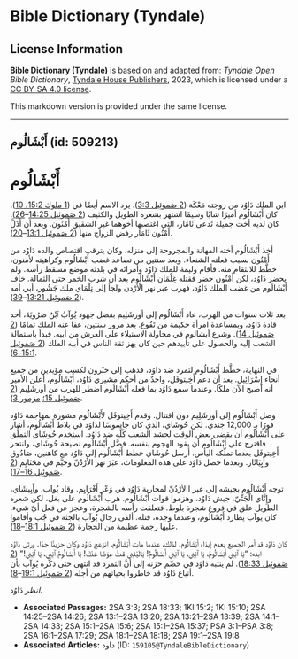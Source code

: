 # Bible Dictionary (Tyndale)

## License Information

**Bible Dictionary (Tyndale)** is based on and adapted from: _Tyndale Open Bible Dictionary_, [Tyndale House Publishers](https://tyndaleopenresources.com/), 2023, which is licensed under a [CC BY-SA 4.0 license](https://creativecommons.org/licenses/by-sa/4.0/legalcode.en).

This markdown version is provided under the same license.



--------------------------------

## أَبْشَالُوم (id: 509213)

أَبْشَالُوم
===========

ابن الملك دَاوُد من زوجته مَعْكَة ([2 صَموئِيل 3:3](https://ref.ly/2Sam3:3)). يرد الاسم أيضًا في ([1 ملوك 15:2، 10](https://ref.ly/1Kgs15:2,1Kgs15:10)). كان أَبْشَالُوم أميرًا شابًا وسيمًا اشتهر بشعره الطويل والكثيف ([2 صَموئِيل 14:25](https://ref.ly/2Sam14:25-2Sam14:26)–[26](https://ref.ly/2Sam14:25-2Sam14:26)). كان لديه أخت جميلة تُدعى ثَامَار، التي اغتصبها أخوهما غير الشقيق أَمْنُون. وبعد أن أَذَلَّ أَمْنُون ثَامَار رفض الزواج منها ([2 صَموئِيل 13:1](https://ref.ly/2Sam13:1-2Sam13:20)–[20](https://ref.ly/2Sam13:1-2Sam13:20)).

 أخذ أَبْشَالُوم أخته المهانة والمجروحة إلى منزله. وكان يترقب اقتصاص والده دَاوُد من أَمْنُون بسبب فعلته الشنعاء. وبعد سنتين من تصاعد غضب أَبْشَالُوم وكراهيته لأمنون، خطَّط للانتقام منه. فأقام وليمة للملك دَاوُد وأمرائه في بلدته موضع مسقط رأسه. ولم يحضر دَاوُد، لكن أَمْنُون حضر فقتله غِلْمَان أَبْشَالُوم بعد أن شرب الخمر حتى الثمالة. خاف أَبْشَالُوم من غضب الملك دَاوُد، فهرب عبر نهر الْأرْدن ولجأ إلى تِلْمَاي ملك جَشُور، أبي أمه ([2 صَموئِيل 13:21](https://ref.ly/2Sam13:21-2Sam13:39)–[39](https://ref.ly/2Sam13:21-2Sam13:39)).

بعد ثلاث سنوات من الهرب، عاد أَبْشَالُوم إلى أورشَلِيم بفضل جهود يُوآبُ ٱبْنُ صَرُويَةَ، أحد قادة دَاوُد، وبمساعدة امرأة حكيمة من تَقُوع. بعد مرور سنتين، عفا عنه الملك تمامًا ([2 صَموئِيل 14](https://ref.ly/2Sam14:1-2Sam14:33)). وشرع أبشالوم في محاولة الاستيلاء على العرش من أبيه. فبدأ باستمالة الشعب إليه والحصول على تأييدهم حين كان يهز ثقة الناس في أبيه الملك ([2 صَموئِيل 15:1–6](https://ref.ly/2Sam15:1-2Sam15:6)).

في النهاية، خطَّط أَبْشَالُوم لتمرد ضد دَاوُد، فذهب إلى حَبْرون لكسب مؤيدين من جميع أنحاء إِسْرَائِيل. بعد أن دعم أَخِيتوفَل، واحدٌ من أحكم مشيري دَاوُد، أَبْشَالُوم، أعلن الأمير أنه أصبح الآن ملكًا. وعندما سمع دَاوُد بما فعله أَبْشَالُوم اضطر للهرب من أورشَلِيم ([2 صَموئِيل 15؛](https://ref.ly/2Sam15:1-2Sam15:37) [مزمور 3](https://ref.ly/Ps3:1-Ps3:8)).

وصل أَبْشَالُوم إلى أورشَلِيم دون اقتتال. وقدم أَخِيتوفَل لأَبْشَالُوم مشورة بمهاجمة دَاوُد فورًا بـ 12,000 جندي. لكن حُوشَاي، الذي كان جاسوسًا لدَاوُد في بلاط أَبْشَالُوم، أشار على أَبْشَالُوم أن يقضي بعض الوقت لحشد الشعب كُلََّه ضد دَاوُد. استخدم حُوشَاي التملُّق فاقترح على أَبْشَالُوم أن يقود الهجوم بنفسه. فضَّل أَبْشَالُوم نصيحة حُوشَاي، وانتحر أَخِيتوفَل بعدما تملّكه اليأس. أرسل حُوشَاي خطط أَبْشَالُوم إلى دَاوُد مع كاهنين، صَادُوق وأَبِِيَاثَار. وبعدما حصل دَاوُد على هذه المعلومات، عبَرَ نهر الأرْدُنّ وخيَّم في مَحَنَايِم ([2 صَموئِيل 16–17](https://ref.ly/2Sam16:1-2Sam17:29)).

توجه أَبْشَالُوم بجيشه إلى عبر االأرْدُنّ لمحاربة دَاوُد في وَعْرِ أَفْرَايِم. وقاد يُوآب، وأَبِيشَاي، وإِتَّاي الْجَتِّيّ، جيش دَاوُد، وهزموا قوات أَبْشَالُوم. هرب أَبْشَالُوم على بغل، لكن شعره الطويل علق في فروع شجرة بلوط. فتعلقت رأسه بالشجرة، وعجز عن فعل أيّ شيء. كان يوآب يطارد أَبْشَالُوم، وعندما وجده، قتله. ألقى رجال يُوآب بالجثة في جُب وأقاموا عليها رجمة عظيمة من الحجارة ([2 صَموئِيل 18:1](https://ref.ly/2Sam18:1-2Sam18:18)–[18](https://ref.ly/2Sam18:1-2Sam18:18)).

كان دَاوُد قد أمر الجميع بعدم إيذاء أَبْشَالُوم. لذلك، عندما مات أَبْشَالُوم، انزعج دَاوُد وكان حزينًا جدًا. ورثى دَاوُد ابنه: “يَا ٱبْنِي أَبْشَالُومُ، يَا ٱبْنِي، يَا ٱبْنِي أَبْشَالُومُ! يَالَيْتَنِي مُتُّ عِوَضًا عَنْكَ! يَا أَبْشَالُومُ ٱبْنِي، يَا ٱبْنِي!” ([2 صَموئِيل 18:33](https://ref.ly/2Sam18:33)). لم ينتبه دَاوُد في خضّم حزنه إلى أنَّ التمرد قد انتهى حتى ذكَّره يُوآب بأن أتباع دَاوُد قد خاطروا بحياتهم من أجله ([2 صَموئِيل 19:1](https://ref.ly/2Sam19:1-2Sam19:8)–[8](https://ref.ly/2Sam19:1-2Sam19:8)).

*انظر* دَاوُد.

* **Associated Passages:** 2SA 3:3; 2SA 18:33; 1KI 15:2; 1KI 15:10; 2SA 14:25–2SA 14:26; 2SA 13:1–2SA 13:20; 2SA 13:21–2SA 13:39; 2SA 14:1–2SA 14:33; 2SA 15:1–2SA 15:6; 2SA 15:1–2SA 15:37; PSA 3:1–PSA 3:8; 2SA 16:1–2SA 17:29; 2SA 18:1–2SA 18:18; 2SA 19:1–2SA 19:8
* **Associated Articles:** داود (ID: `159105@TyndaleBibleDictionary`)

